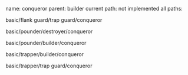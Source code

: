 name: conqueror
parent: builder
current path: not implemented
all paths:

  basic/flank guard/trap guard/conqueror

  basic/pounder/destroyer/conqueror

  basic/pounder/builder/conqueror

  basic/trapper/builder/conqueror

  basic/trapper/trap guard/conqueror
